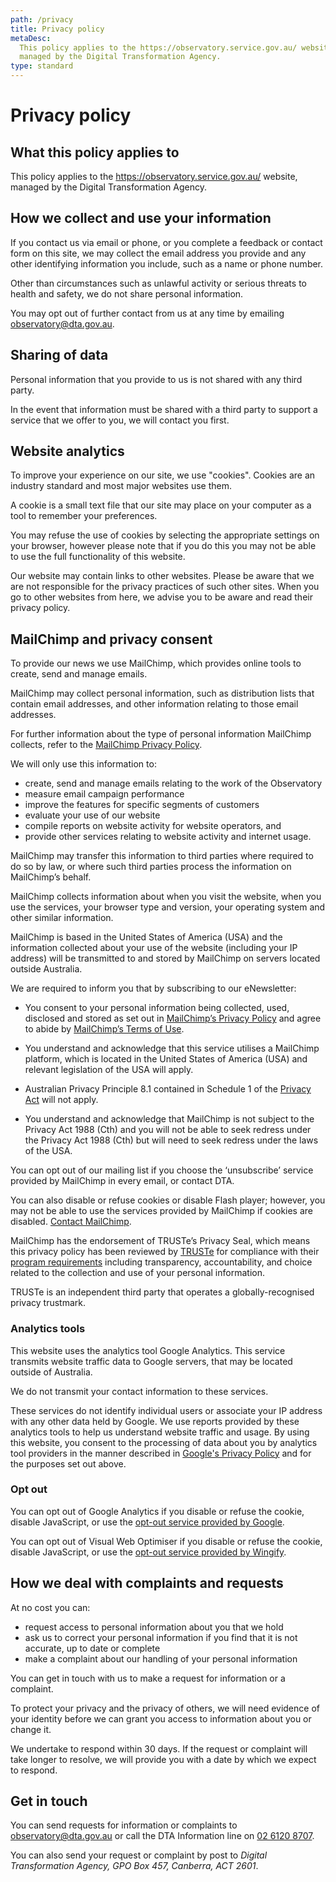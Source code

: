 ```yaml
---
path: /privacy
title: Privacy policy
metaDesc:
  This policy applies to the https://observatory.service.gov.au/ website,
  managed by the Digital Transformation Agency.
type: standard
---
```


# Privacy policy

## What this policy applies to

This policy applies to the https://observatory.service.gov.au/ website, managed
by the Digital Transformation Agency.

## How we collect and use your information

If you contact us via email or phone, or you complete a feedback or contact form
on this site, we may collect the email address you provide and any other
identifying information you include, such as a name or phone number.

Other than circumstances such as unlawful activity or serious threats to health
and safety, we do not share personal information.

You may opt out of further contact from us at any time by emailing
observatory@dta.gov.au.

## Sharing of data

Personal information that you provide to us is not shared with any third party.

In the event that information must be shared with a third party to support a
service that we offer to you, we will contact you first.

## Website analytics

To improve your experience on our site, we use "cookies". Cookies are an
industry standard and most major websites use them.

A cookie is a small text file that our site may place on your computer as a tool
to remember your preferences.

You may refuse the use of cookies by selecting the appropriate settings on your
browser, however please note that if you do this you may not be able to use the
full functionality of this website.

Our website may contain links to other websites. Please be aware that we are not
responsible for the privacy practices of such other sites. When you go to other
websites from here, we advise you to be aware and read their privacy policy.

## MailChimp and privacy consent

To provide our news we use MailChimp, which provides online tools to create,
send and manage emails.

MailChimp may collect personal information, such as distribution lists that
contain email addresses, and other information relating to those email
addresses.

For further information about the type of personal information MailChimp
collects, refer to the
[MailChimp Privacy Policy](http://mailchimp.com/legal/privacy/).

We will only use this information to:

- create, send and manage emails relating to the work of the Observatory
- measure email campaign performance
- improve the features for specific segments of customers
- evaluate your use of our website
- compile reports on website activity for website operators, and
- provide other services relating to website activity and internet usage.

MailChimp may transfer this information to third parties where required to do so
by law, or where such third parties process the information on MailChimp’s
behalf.

MailChimp collects information about when you visit the website, when you use
the services, your browser type and version, your operating system and other
similar information.

MailChimp is based in the United States of America (USA) and the information
collected about your use of the website (including your IP address) will be
transmitted to and stored by MailChimp on servers located outside Australia.

We are required to inform you that by subscribing to our eNewsletter:

- You consent to your personal information being collected, used, disclosed and
  stored as set out in
  [MailChimp’s Privacy Policy](http://mailchimp.com/legal/privacy/) and agree to
  abide by [MailChimp’s Terms of Use](http://mailchimp.com/legal/terms/).

- You understand and acknowledge that this service utilises a MailChimp
  platform, which is located in the United States of America (USA) and relevant
  legislation of the USA will apply.

- Australian Privacy Principle 8.1 contained in Schedule 1 of the
  [Privacy Act](http://mailchimp.com/legal/terms/) will not apply.

- You understand and acknowledge that MailChimp is not subject to the Privacy
  Act 1988 (Cth) and you will not be able to seek redress under the Privacy Act
  1988 (Cth) but will need to seek redress under the laws of the USA.

You can opt out of our mailing list if you choose the ‘unsubscribe’ service
provided by MailChimp in every email, or contact DTA.

You can also disable or refuse cookies or disable Flash player; however, you may
not be able to use the services provided by MailChimp if cookies are disabled.
[Contact MailChimp](http://mailchimp.com/contact/).

MailChimp has the endorsement of TRUSTe’s Privacy Seal, which means this privacy
policy has been reviewed by [TRUSTe](https://www.truste.com/) for compliance
with their
[program requirements](https://www.truste.com/privacy-certification-standards/)
including transparency, accountability, and choice related to the collection and
use of your personal information.

TRUSTe is an independent third party that operates a globally-recognised privacy
trustmark.

### Analytics tools

This website uses the analytics tool Google Analytics. This service transmits
website traffic data to Google servers, that may be located outside of
Australia.

We do not transmit your contact information to these services.

These services do not identify individual users or associate your IP address
with any other data held by Google. We use reports provided by these analytics
tools to help us understand website traffic and usage. By using this website,
you consent to the processing of data about you by analytics tool providers in
the manner described in
[Google's Privacy Policy](http://www.google.com/policies/privacy/) and for the
purposes set out above.

### Opt out

You can opt out of Google Analytics if you disable or refuse the cookie, disable
JavaScript, or use the
[opt-out service provided by Google](https://tools.google.com/dlpage/gaoptout).

You can opt out of Visual Web Optimiser if you disable or refuse the cookie,
disable JavaScript, or use the
[opt-out service provided by Wingify](https://data.gov.au/?vwo_opt_out=1).

## How we deal with complaints and requests

At no cost you can:

- request access to personal information about you that we hold
- ask us to correct your personal information if you find that it is not
  accurate, up to date or complete
- make a complaint about our handling of your personal information

You can get in touch with us to make a request for information or a complaint.

To protect your privacy and the privacy of others, we will need evidence of your
identity before we can grant you access to information about you or change it.

We undertake to respond within 30 days. If the request or complaint will take
longer to resolve, we will provide you with a date by which we expect to
respond.

## Get in touch

You can send requests for information or complaints to observatory@dta.gov.au or
call the DTA Information line on [02 6120 8707](tel:0261208707).

You can also send your request or complaint by post to _Digital Transformation
Agency, GPO Box 457, Canberra, ACT 2601_.
